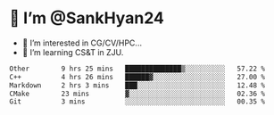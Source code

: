 # 👋 I’m @SankHyan24

- 👀 I’m interested in CG/CV/HPC...
- 🌱 I’m learning CS&T in ZJU.

<!---
SankHyan24/SankHyan24 is a ✨ special ✨ repository because its `README.md` (this file) appears on your GitHub profile.
You can click the Preview link to take a look at your changes.
--->
<!--START_SECTION:waka-->

```txt
Other        9 hrs 25 mins   ██████████████▒░░░░░░░░░░   57.22 %
C++          4 hrs 26 mins   ██████▓░░░░░░░░░░░░░░░░░░   27.00 %
Markdown     2 hrs 3 mins    ███░░░░░░░░░░░░░░░░░░░░░░   12.48 %
CMake        23 mins         ▓░░░░░░░░░░░░░░░░░░░░░░░░   02.36 %
Git          3 mins          ░░░░░░░░░░░░░░░░░░░░░░░░░   00.35 %
```

<!--END_SECTION:waka-->
